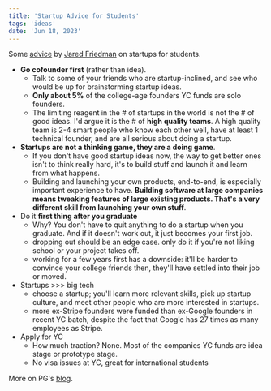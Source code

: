 ```yaml
---
title: 'Startup Advice for Students'
tags: 'ideas'
date: 'Jun 18, 2023'
---
```


Some [advice](https://twitter.com/snowmaker/status/1670557756175290369?s=20) by [Jared Friedman](https://twitter.com/snowmaker) on startups for students.

- **Go cofounder first** (rather than idea).
  - Talk to some of your friends who are startup-inclined, and see who would be up for brainstorming startup ideas.
  - **Only about 5%** of the college-age founders YC funds are solo founders.
  - The limiting reagent in the # of startups in the world is not the # of good ideas. I'd argue it is the # of **high quality teams**. A high quality team is 2-4 smart people who know each other well, have at least 1 technical founder, and are all serious about doing a startup.
- **Startups are not a thinking game, they are a doing game**.
  - If you don't have good startup ideas now, the way to get better ones isn't to think really hard, it's to build stuff and launch it and learn from what happens.
  - Building and launching your own products, end-to-end, is especially important experience to have. **Building software at large companies means tweaking features of large existing products. That's a very different skill from launching your own stuff**.
- Do it **first thing after you graduate**
  - Why? You don't have to quit anything to do a startup when you graduate. And if it doesn't work out, it just becomes your first job.
  - dropping out should be an edge case. only do it if you're not liking school or your project takes off.
  - working for a few years first has a downside: it'll be harder to convince your college friends then, they'll have settled into their job or moved.
- Startups >>> big tech
  - choose a startup; you'll learn more relevant skills, pick up startup culture, and meet other people who are more interested in startups.
  - more ex-Stripe founders were funded than ex-Google founders in recent YC batch, despite the fact that Google has 27 times as many employees as Stripe.
- Apply for YC
  - How much traction? None. Most of the companies YC funds are idea stage or prototype stage.
  - No visa issues at YC, great for international students

More on PG's [blog](http://www.paulgraham.com/mit.html).
